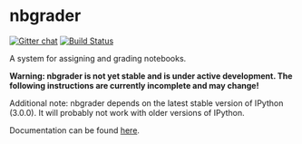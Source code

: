 # nbgrader

[![Gitter chat](https://badges.gitter.im/jupyter/nbgrader.png)](https://gitter.im/jupyter/nbgrader)
[![Build Status](https://travis-ci.org/jupyter/nbgrader.svg)](https://travis-ci.org/jupyter/nbgrader)

A system for assigning and grading notebooks.

**Warning: nbgrader is not yet stable and is under active development. The following instructions are currently incomplete and may change!**

Additional note: nbgrader depends on the latest stable version of IPython (3.0.0). It will probably not work with older versions of IPython.

Documentation can be found
[here](http://nbviewer.ipython.org/github/jupyter/nbgrader/tree/master/docs/Index.ipynb).
